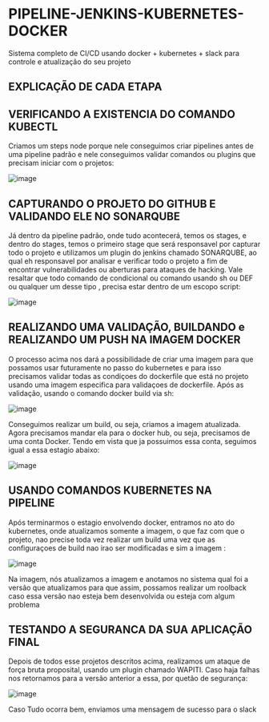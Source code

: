 # PIPELINE-JENKINS-KUBERNETES-DOCKER
Sistema completo de CI/CD usando docker + kubernetes + slack para controle e atualização do seu projeto

## EXPLICAÇÃO DE CADA ETAPA

## VERIFICANDO A EXISTENCIA DO COMANDO KUBECTL
  Criamos um steps node porque nele conseguimos criar pipelines antes de uma pipeline padrão e nele conseguimos validar comandos ou plugins que precisam iniciar com o projetos: 
  
![image](https://user-images.githubusercontent.com/37802657/129755479-ed508465-822b-4ab2-896c-ce6d81f18f51.png)

## CAPTURANDO O PROJETO DO GITHUB E VALIDANDO ELE NO SONARQUBE

  Já dentro da pipeline padrão, onde tudo acontecerá, temos os stages, e dentro do stages, temos o primeiro stage que será responsavel por capturar todo o projeto e utilizamos um plugin do jenkins chamado SONARQUBE, ao qual eh responsavel por analisar e verificar todo o projeto a fim de encontrar vulnerabilidades ou aberturas para ataques de hacking.
  Vale resaltar que todo comando de condicional ou comando usando sh ou DEF ou qualquer um desse tipo , precisa estar dentro de um escopo script:
  
  ![image](https://user-images.githubusercontent.com/37802657/129756534-ff50da9c-a0ed-468d-8ec2-26f22441dcc2.png)
  
## REALIZANDO UMA VALIDAÇÃO, BUILDANDO e REALIZANDO UM PUSH NA IMAGEM DOCKER

  O processo acima nos dará a possibilidade de criar uma imagem para que possamos usar futuramente no passo do kubernetes e para isso precisamos validar todas as condiçoes do dockerfile que está no projeto usando uma imagem especifica para validaçoes de dockerfile.
  Após as validação, usando o comando docker build via sh:
  
![image](https://user-images.githubusercontent.com/37802657/129757545-70ebf952-970d-45e8-abc0-48f88da99abd.png)

  Conseguimos realizar um build, ou seja, criamos a imagem atualizada.
  Agora precisamos mandar ela para o docker hub, ou seja, precisamos de uma conta Docker. Tendo em vista que ja possuimos essa conta, seguimos igual a essa estagio abaixo: 
  
  ![image](https://user-images.githubusercontent.com/37802657/129757961-3a52204a-891c-47d3-b648-dd012f5b1369.png)

## USANDO COMANDOS KUBERNETES NA PIPELINE
  Após terminarmos o estagio envolvendo docker, entramos no ato do kubernetes, onde atualizamos somente a imagem, o que faz com que o projeto, nao precise toda vez realizar um build uma vez que as configuraçoes de build nao irao ser modificadas e sim a imagem :
  
  ![image](https://user-images.githubusercontent.com/37802657/129758243-68bd0e22-94c8-4e87-8703-8ca2301fa892.png)

  Na imagem, nós atualizamos a imagem e anotamos no sistema qual foi a versão que atualizamos para que assim, possamos realizar um roolback caso essa versão nao esteja bem desenvolvida ou esteja com algum problema
  
 ## TESTANDO A SEGURANCA DA SUA APLICAÇÃO FINAL
 
  Depois de todos esse projetos descritos acima, realizamos um ataque de força bruta proposital, usando um plugin chamado WAPITI. Caso haja falhas nos retornamos para a versão anterior a essa, por quetão de segurança:
  
  ![image](https://user-images.githubusercontent.com/37802657/129758985-2c82edf2-1954-4013-af05-1a630af6db0f.png)

Caso Tudo ocorra bem, enviamos uma mensagem de sucesso para o slack
